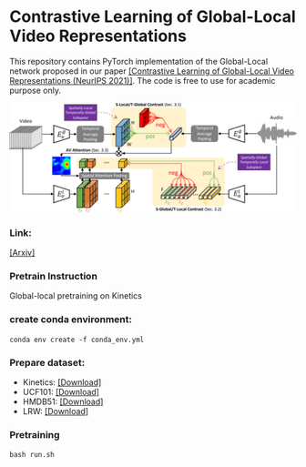 # Contrastive Learning of Global-Local Video Representations

This repository contains PyTorch implementation of the Global-Local network proposed in our 
paper [[Contrastive Learning of Global-Local Video Representations (NeurIPS 2021)]](https://arxiv.org/pdf/2104.05418.pdf).
The code is free to use for academic purpose only.


![arch](img/arch.PNG)


### Link:
[[Arxiv]](https://arxiv.org/pdf/2104.05418.pdf)

### Pretrain Instruction

Global-local pretraining on Kinetics


### create conda environment:
```
conda env create -f conda_env.yml

```

### Prepare dataset:

* Kinetics: [[Download]](https://deepmind.com/research/open-source/kinetics)
* UCF101: [[Download]](https://www.crcv.ucf.edu/research/data-sets/ucf101/)
* HMDB51: [[Download]](https://deepai.org/dataset/hmdb-51)
* LRW: [[Download]](https://www.robots.ox.ac.uk/~vgg/data/lip-reading/lrw1.html)


### Pretraining
```
bash run.sh

```

